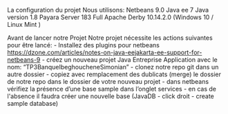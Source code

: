 La configuration du projet
  Nous utilisons: 
    Netbeans 9.0
    Java ee 7 
    Java version 1.8
    Payara Server 183 Full
    Apache Derby 10.14.2.0
    (Windows 10 / Linux Mint )

Avant de lancer notre Projet
  Notre projet nécessite les actions suivantes pour être lancé:
    - Installez des plugins pour netbeans 
        https://dzone.com/articles/notes-on-java-eejakarta-ee-support-for-netbeans-9
    - créez un nouveau projet Java Entreprise Application avec le nom: 
        “TP3BanqueIbeghoucheneSimonian”
    - clonez notre repo git dans un autre dossier
    - copiez avec remplacement des dublicats (merge) le dossier de notre repo dans 
        le dossier de votre nouveau projet
    - dans netbeans vérifiez la présence d’une base sample dans l’onglet services - en cas 
        de l'absence il faudra créer une nouvelle base (JavaDB - click droit - create sample database)
